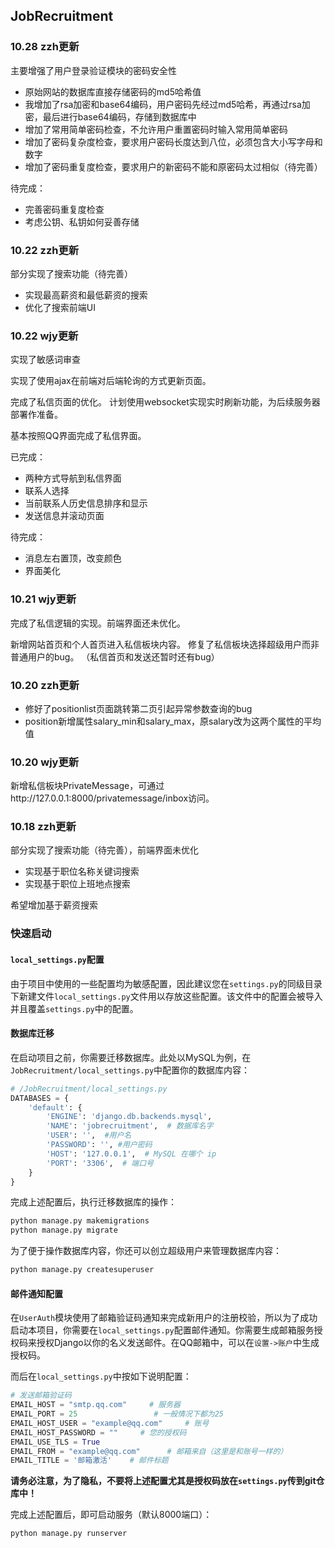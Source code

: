 ## JobRecruitment

### 10.28 zzh更新

主要增强了用户登录验证模块的密码安全性
- 原始网站的数据库直接存储密码的md5哈希值
- 我增加了rsa加密和base64编码，用户密码先经过md5哈希，再通过rsa加密，最后进行base64编码，存储到数据库中
- 增加了常用简单密码检查，不允许用户重置密码时输入常用简单密码
- 增加了密码复杂度检查，要求用户密码长度达到八位，必须包含大小写字母和数字
- 增加了密码重复度检查，要求用户的新密码不能和原密码太过相似（待完善）

待完成：
- 完善密码重复度检查
- 考虑公钥、私钥如何妥善存储

### 10.22 zzh更新

部分实现了搜索功能（待完善）
- 实现最高薪资和最低薪资的搜索
- 优化了搜索前端UI

### 10.22 wjy更新

实现了敏感词审查

实现了使用ajax在前端对后端轮询的方式更新页面。

完成了私信页面的优化。
计划使用websocket实现实时刷新功能，为后续服务器部署作准备。

基本按照QQ界面完成了私信界面。

已完成：
- 两种方式导航到私信界面
- 联系人选择
- 当前联系人历史信息排序和显示
- 发送信息并滚动页面

待完成：
- 消息左右置顶，改变颜色
- 界面美化

### 10.21 wjy更新
完成了私信逻辑的实现。前端界面还未优化。

新增网站首页和个人首页进入私信板块内容。
修复了私信板块选择超级用户而非普通用户的bug。
（私信首页和发送还暂时还有bug）

### 10.20 zzh更新

- 修好了positionlist页面跳转第二页引起异常参数查询的bug
- position新增属性salary_min和salary_max，原salary改为这两个属性的平均值

### 10.20 wjy更新
新增私信板块PrivateMessage，可通过http://127.0.0.1:8000/privatemessage/inbox访问。


### 10.18 zzh更新

部分实现了搜索功能（待完善），前端界面未优化
- 实现基于职位名称关键词搜索
- 实现基于职位上班地点搜索

希望增加基于薪资搜索

### 快速启动

#### `local_settings.py`配置

由于项目中使用的一些配置均为敏感配置，因此建议您在`settings.py`的同级目录下新建文件`local_settings.py`文件用以存放这些配置。该文件中的配置会被导入并且覆盖`settings.py`中的配置。

#### 数据库迁移

在启动项目之前，你需要迁移数据库。此处以MySQL为例，在`JobRecruitment/local_settings.py`中配置你的数据库内容：

```python
# /JobRecruitment/local_settings.py
DATABASES = {
    'default': {
        'ENGINE': 'django.db.backends.mysql',
        'NAME': 'jobrecruitment',  # 数据库名字
        'USER': '',  #用户名
        'PASSWORD': '', #用户密码
        'HOST': '127.0.0.1',  # MySQL 在哪个 ip
        'PORT': '3306',  # 端口号
    }
}
```

完成上述配置后，执行迁移数据库的操作：

```bash
python manage.py makemigrations
python manage.py migrate
```

为了便于操作数据库内容，你还可以创立超级用户来管理数据库内容：

```bash
python manage.py createsuperuser
```

#### 邮件通知配置

在`UserAuth`模块使用了邮箱验证码通知来完成新用户的注册校验，所以为了成功启动本项目，你需要在`local_settings.py`配置邮件通知。你需要生成邮箱服务授权码来授权Django以你的名义发送邮件。在QQ邮箱中，可以在`设置->账户`中生成授权码。

而后在`local_settings.py`中按如下说明配置：

```python
# 发送邮箱验证码
EMAIL_HOST = "smtp.qq.com"     # 服务器
EMAIL_PORT = 25                 # 一般情况下都为25
EMAIL_HOST_USER = "example@qq.com"     # 账号
EMAIL_HOST_PASSWORD = ""     # 您的授权码
EMAIL_USE_TLS = True       
EMAIL_FROM = "example@qq.com"      # 邮箱来自（这里是和账号一样的）
EMAIL_TITLE = '邮箱激活'	# 邮件标题
```

**请务必注意，为了隐私，不要将上述配置尤其是授权码放在`settings.py`传到git仓库中！**

完成上述配置后，即可启动服务（默认8000端口）：

```bash
python manage.py runserver
```

